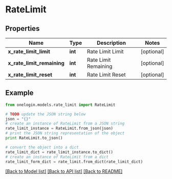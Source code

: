 # RateLimit


## Properties
Name | Type | Description | Notes
------------ | ------------- | ------------- | -------------
**x_rate_limit_limit** | **int** | Rate Limit Limit | [optional] 
**x_rate_limit_remaining** | **int** | Rate Limit Remaining | [optional] 
**x_rate_limit_reset** | **int** | Rate Limit Reset | [optional] 

## Example

```python
from onelogin.models.rate_limit import RateLimit

# TODO update the JSON string below
json = "{}"
# create an instance of RateLimit from a JSON string
rate_limit_instance = RateLimit.from_json(json)
# print the JSON string representation of the object
print RateLimit.to_json()

# convert the object into a dict
rate_limit_dict = rate_limit_instance.to_dict()
# create an instance of RateLimit from a dict
rate_limit_form_dict = rate_limit.from_dict(rate_limit_dict)
```
[[Back to Model list]](../README.md#documentation-for-models) [[Back to API list]](../README.md#documentation-for-api-endpoints) [[Back to README]](../README.md)



